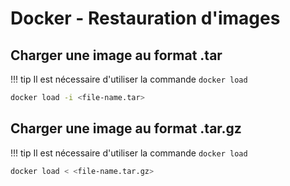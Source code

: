 # Docker - Restauration d'images

## Charger une image au format .tar
!!! tip
    Il est nécessaire d'utiliser la commande `docker load`

```bash
docker load -i <file-name.tar>
```

## Charger une image au format .tar.gz
!!! tip
    Il est nécessaire d'utiliser la commande `docker load`

```bash
docker load < <file-name.tar.gz>
```